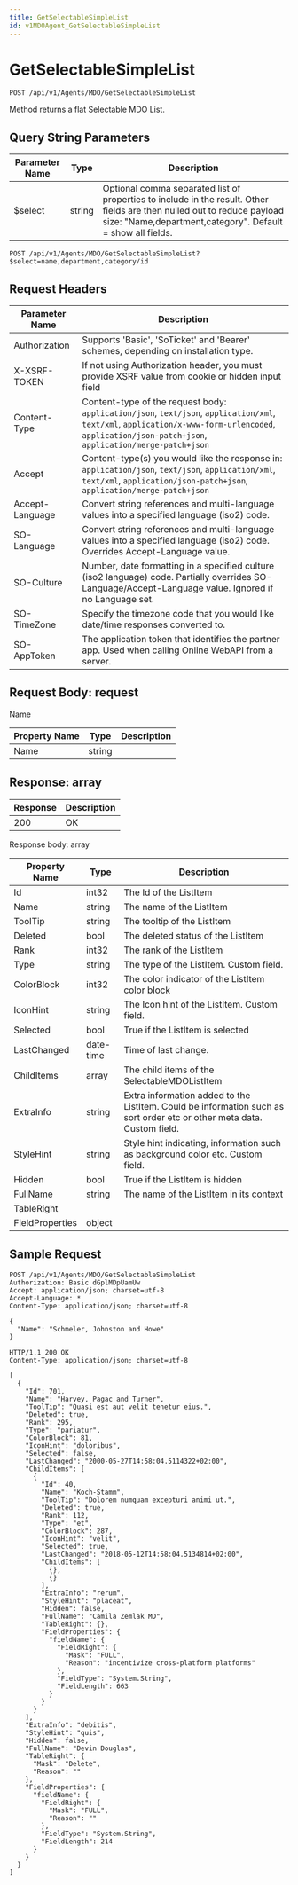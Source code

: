 ```yaml
---
title: GetSelectableSimpleList
id: v1MDOAgent_GetSelectableSimpleList
---
```


# GetSelectableSimpleList

```http
POST /api/v1/Agents/MDO/GetSelectableSimpleList
```

Method returns a flat Selectable MDO List.







## Query String Parameters

| Parameter Name | Type |  Description |
|----------------|------|--------------|
| $select | string |  Optional comma separated list of properties to include in the result. Other fields are then nulled out to reduce payload size: "Name,department,category". Default = show all fields. |

```http
POST /api/v1/Agents/MDO/GetSelectableSimpleList?$select=name,department,category/id
```


## Request Headers

| Parameter Name | Description |
|----------------|-------------|
| Authorization  | Supports 'Basic', 'SoTicket' and 'Bearer' schemes, depending on installation type. |
| X-XSRF-TOKEN   | If not using Authorization header, you must provide XSRF value from cookie or hidden input field |
| Content-Type | Content-type of the request body: `application/json`, `text/json`, `application/xml`, `text/xml`, `application/x-www-form-urlencoded`, `application/json-patch+json`, `application/merge-patch+json` |
| Accept         | Content-type(s) you would like the response in: `application/json`, `text/json`, `application/xml`, `text/xml`, `application/json-patch+json`, `application/merge-patch+json` |
| Accept-Language | Convert string references and multi-language values into a specified language (iso2) code. |
| SO-Language | Convert string references and multi-language values into a specified language (iso2) code. Overrides Accept-Language value. |
| SO-Culture | Number, date formatting in a specified culture (iso2 language) code. Partially overrides SO-Language/Accept-Language value. Ignored if no Language set. |
| SO-TimeZone | Specify the timezone code that you would like date/time responses converted to. |
| SO-AppToken | The application token that identifies the partner app. Used when calling Online WebAPI from a server. |

## Request Body: request  

Name 

| Property Name | Type |  Description |
|----------------|------|--------------|
| Name | string |  |


## Response: array



| Response | Description |
|----------------|-------------|
| 200 | OK |

Response body: array

| Property Name | Type |  Description |
|----------------|------|--------------|
| Id | int32 | The Id of the ListItem |
| Name | string | The name of the ListItem |
| ToolTip | string | The tooltip of the ListItem |
| Deleted | bool | The deleted status of the ListItem |
| Rank | int32 | The rank of the ListItem |
| Type | string | The type of the ListItem. Custom field. |
| ColorBlock | int32 | The color indicator of the ListItem color block |
| IconHint | string | The Icon hint of the ListItem. Custom field. |
| Selected | bool | True if the ListItem is selected |
| LastChanged | date-time | Time of last change. |
| ChildItems | array | The child items of the SelectableMDOListItem |
| ExtraInfo | string | Extra information added to the ListItem. Could be information such as sort order etc or other meta data. Custom field. |
| StyleHint | string | Style hint indicating, information such as background color etc. Custom field. |
| Hidden | bool | True if the ListItem is hidden |
| FullName | string | The name of the ListItem in its context |
| TableRight |  |  |
| FieldProperties | object |  |

## Sample Request

```http!
POST /api/v1/Agents/MDO/GetSelectableSimpleList
Authorization: Basic dGplMDpUamUw
Accept: application/json; charset=utf-8
Accept-Language: *
Content-Type: application/json; charset=utf-8

{
  "Name": "Schmeler, Johnston and Howe"
}
```

```http_
HTTP/1.1 200 OK
Content-Type: application/json; charset=utf-8

[
  {
    "Id": 701,
    "Name": "Harvey, Pagac and Turner",
    "ToolTip": "Quasi est aut velit tenetur eius.",
    "Deleted": true,
    "Rank": 295,
    "Type": "pariatur",
    "ColorBlock": 81,
    "IconHint": "doloribus",
    "Selected": false,
    "LastChanged": "2000-05-27T14:58:04.5114322+02:00",
    "ChildItems": [
      {
        "Id": 40,
        "Name": "Koch-Stamm",
        "ToolTip": "Dolorem numquam excepturi animi ut.",
        "Deleted": true,
        "Rank": 112,
        "Type": "et",
        "ColorBlock": 287,
        "IconHint": "velit",
        "Selected": true,
        "LastChanged": "2018-05-12T14:58:04.5134814+02:00",
        "ChildItems": [
          {},
          {}
        ],
        "ExtraInfo": "rerum",
        "StyleHint": "placeat",
        "Hidden": false,
        "FullName": "Camila Zemlak MD",
        "TableRight": {},
        "FieldProperties": {
          "fieldName": {
            "FieldRight": {
              "Mask": "FULL",
              "Reason": "incentivize cross-platform platforms"
            },
            "FieldType": "System.String",
            "FieldLength": 663
          }
        }
      }
    ],
    "ExtraInfo": "debitis",
    "StyleHint": "quis",
    "Hidden": false,
    "FullName": "Devin Douglas",
    "TableRight": {
      "Mask": "Delete",
      "Reason": ""
    },
    "FieldProperties": {
      "fieldName": {
        "FieldRight": {
          "Mask": "FULL",
          "Reason": ""
        },
        "FieldType": "System.String",
        "FieldLength": 214
      }
    }
  }
]
```